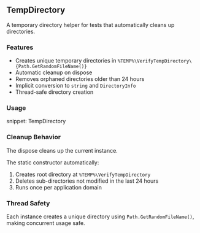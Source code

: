 ## TempDirectory

A temporary directory helper for tests that automatically cleans up directories.


### Features

- Creates unique temporary directories in `%TEMP%\VerifyTempDirectory\{Path.GetRandomFileName()}`
- Automatic cleanup on dispose
- Removes orphaned directories older than 24 hours
- Implicit conversion to `string` and `DirectoryInfo`
- Thread-safe directory creation

### Usage

snippet: TempDirectory


### Cleanup Behavior

The dispose cleans up the current instance.

The static constructor automatically:

1. Creates root directory at `%TEMP%\VerifyTempDirectory`
1. Deletes sub-directories not modified in the last 24 hours
1. Runs once per application domain


### Thread Safety

Each instance creates a unique directory using `Path.GetRandomFileName()`, making concurrent usage safe.